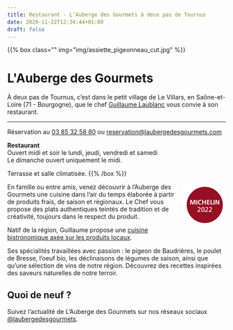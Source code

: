 ```yaml
---
title: Restaurant - L’Auberge des Gourmets à deux pas de Tournus
date: 2020-11-22T12:34:44+01:00
draft: false
---
```

{{% box class="" img="img/assiette_pigeonneau_cut.jpg" %}}
# L'Auberge des Gourmets

À deux pas de Tournus, c’est dans le petit village de Le Villars, en Saône-et-Loire (71 - Bourgogne), que le chef [Guillaume Laublanc](/guillaume-laublanc) vous convie à son restaurant.

<hr>

Réservation au [03 85 32 58 80](tel:0033385325880) ou [reservation@laubergedesgourmets.com](mailto:reservation@laubergedesgourmets.com?subject=R%C3%A9servation%20au%20restaurant&body=Bonjour%20Guillaume%2C%0D%0A%0D%0ANous%20souhaitons%20r%C3%A9server%20pour%20X%20personnes%0D%0APour%20la%20date%20suivante%20%3A%0D%0A%C3%80%20l'heure%20suivante%20%3A%0D%0A%0D%0A%C3%80%20propos%2C%20nous%20avons%20les%20besoins%20sp%C3%A9cifiques%20suivants%20comme%20allergies%2C%20terrasse%2C%20animaux%20de%20compagnie%2C%20...%3A%0D%0A%0D%0AMerci.%0D%0A%0D%0A%0D%0A)

**Restaurant**<br/>
Ouvert midi et soir le lundi, jeudi, vendredi et samedi<br/>
Le dimanche ouvert uniquement le midi.

Terrasse et salle climatisée.
{{% /box %}}


<p><a href="https://guide.michelin.com/en/bourgogne-franche-comte/le-villars/restaurant/l-auberge-des-gourmets" target="_blank"><img src="img/label_michelin.png" align="right" width="20%"/></a>En famille ou entre amis, venez découvrir à l’Auberge des Gourmets une cuisine dans l’air du temps élaborée à partir de produits frais, de saison et régionaux. Le Chef vous propose des plats authentiques teintés de tradition et de créativité, toujours dans le respect du produit.</p>

Natif de la région, Guillaume propose une [cuisine bistronomique axée sur les produits locaux](/carte-menu/).

Ses spécialités travaillées avec passion : le pigeon de Baudrières, le poulet de Bresse, l’oeuf bio, les déclinaisons de légumes de saison, ainsi que qu’une sélection de vins de notre région.
Découvrez des recettes inspirées des saveurs naturelles de notre terroir.

## Quoi de neuf ?

Suivez l’actualité de L’Auberge des Gourmets sur nos réseaux sociaux [@laubergedesgourmets](https://www.instagram.com/laubergedesgourmets). 